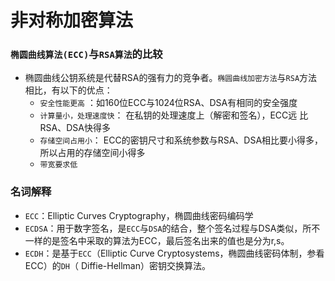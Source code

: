 # 非对称加密算法

### `椭圆曲线算法(ECC)`与`RSA算法`的比较

* 椭圆曲线公钥系统是代替RSA的强有力的竞争者。`椭圆曲线加密方法`与`RSA`方法相比，有以下的优点： 
  * `安全性能更高` ：如160位ECC与1024位RSA、DSA有相同的安全强度
  * `计算量小，处理速度快`： 在私钥的处理速度上（解密和签名），ECC远 比RSA、DSA快得多
  * `存储空间占用小`： ECC的密钥尺寸和系统参数与RSA、DSA相比要小得多， 所以占用的存储空间小得多
  * `带宽要求低`

### 名词解释

* `ECC`：Elliptic Curves Cryptography，椭圆曲线密码编码学
* `ECDSA`：用于数字签名，是`ECC`与`DSA`的结合，整个签名过程与DSA类似，所不一样的是签名中采取的算法为ECC，最后签名出来的值也是分为r,s。
* `ECDH`：是基于`ECC`（Elliptic Curve Cryptosystems，椭圆曲线密码体制，参看ECC）的`DH`（ Diffie-Hellman）密钥交换算法。